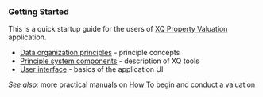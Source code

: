 ---
---
### Getting Started

This is a quick startup guide for the users of [XQ Property Valuation](http://exquance.com/products-valuation) application.


* [Data organization principles](/getstarted/data.html) - principle concepts
* [Principle system components](/getstarted/system.html) - description of XQ tools
* [User interface](/getstarted/interface.html) - basics of the application UI


_See also:_ more practical manuals on [How To](/howto/index.html) begin and conduct a valuation 
